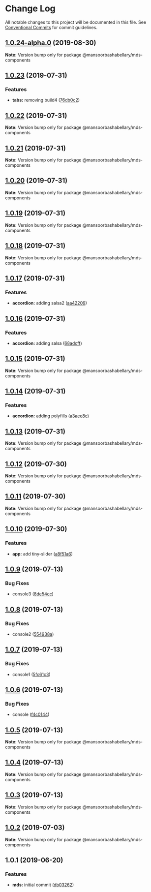 # Change Log

All notable changes to this project will be documented in this file.
See [Conventional Commits](https://conventionalcommits.org) for commit guidelines.

## [1.0.24-alpha.0](https://github.com/MansoorBashaBellary/lerna-design-system/compare/@mansoorbashabellary/mds-components@1.0.23...@mansoorbashabellary/mds-components@1.0.24-alpha.0) (2019-08-30)

**Note:** Version bump only for package @mansoorbashabellary/mds-components





## [1.0.23](https://github.com/MansoorBashaBellary/lerna-design-system/compare/@mansoorbashabellary/mds-components@1.0.22...@mansoorbashabellary/mds-components@1.0.23) (2019-07-31)


### Features

* **tabs:** removing build4 ([76db0c2](https://github.com/MansoorBashaBellary/lerna-design-system/commit/76db0c2))





## [1.0.22](https://github.com/MansoorBashaBellary/lerna-design-system/compare/@mansoorbashabellary/mds-components@1.0.21...@mansoorbashabellary/mds-components@1.0.22) (2019-07-31)

**Note:** Version bump only for package @mansoorbashabellary/mds-components





## [1.0.21](https://github.com/MansoorBashaBellary/lerna-design-system/compare/@mansoorbashabellary/mds-components@1.0.20...@mansoorbashabellary/mds-components@1.0.21) (2019-07-31)

**Note:** Version bump only for package @mansoorbashabellary/mds-components





## [1.0.20](https://github.com/MansoorBashaBellary/lerna-design-system/compare/@mansoorbashabellary/mds-components@1.0.19...@mansoorbashabellary/mds-components@1.0.20) (2019-07-31)

**Note:** Version bump only for package @mansoorbashabellary/mds-components





## [1.0.19](https://github.com/MansoorBashaBellary/lerna-design-system/compare/@mansoorbashabellary/mds-components@1.0.18...@mansoorbashabellary/mds-components@1.0.19) (2019-07-31)

**Note:** Version bump only for package @mansoorbashabellary/mds-components





## [1.0.18](https://github.com/MansoorBashaBellary/lerna-design-system/compare/@mansoorbashabellary/mds-components@1.0.17...@mansoorbashabellary/mds-components@1.0.18) (2019-07-31)

**Note:** Version bump only for package @mansoorbashabellary/mds-components





## [1.0.17](https://github.com/MansoorBashaBellary/lerna-design-system/compare/@mansoorbashabellary/mds-components@1.0.16...@mansoorbashabellary/mds-components@1.0.17) (2019-07-31)


### Features

* **accordion:** adding salsa2 ([aa42209](https://github.com/MansoorBashaBellary/lerna-design-system/commit/aa42209))





## [1.0.16](https://github.com/MansoorBashaBellary/lerna-design-system/compare/@mansoorbashabellary/mds-components@1.0.15...@mansoorbashabellary/mds-components@1.0.16) (2019-07-31)


### Features

* **accordion:** adding salsa ([68adcff](https://github.com/MansoorBashaBellary/lerna-design-system/commit/68adcff))





## [1.0.15](https://github.com/MansoorBashaBellary/lerna-design-system/compare/@mansoorbashabellary/mds-components@1.0.14...@mansoorbashabellary/mds-components@1.0.15) (2019-07-31)

**Note:** Version bump only for package @mansoorbashabellary/mds-components





## [1.0.14](https://github.com/MansoorBashaBellary/lerna-design-system/compare/@mansoorbashabellary/mds-components@1.0.13...@mansoorbashabellary/mds-components@1.0.14) (2019-07-31)


### Features

* **accordion:** adding polyfills ([a3aee8c](https://github.com/MansoorBashaBellary/lerna-design-system/commit/a3aee8c))





## [1.0.13](https://github.com/MansoorBashaBellary/lerna-design-system/compare/@mansoorbashabellary/mds-components@1.0.12...@mansoorbashabellary/mds-components@1.0.13) (2019-07-31)

**Note:** Version bump only for package @mansoorbashabellary/mds-components





## [1.0.12](https://github.com/MansoorBashaBellary/lerna-design-system/compare/@mansoorbashabellary/mds-components@1.0.11...@mansoorbashabellary/mds-components@1.0.12) (2019-07-30)

**Note:** Version bump only for package @mansoorbashabellary/mds-components





## [1.0.11](https://github.com/MansoorBashaBellary/lerna-design-system/compare/@mansoorbashabellary/mds-components@1.0.10...@mansoorbashabellary/mds-components@1.0.11) (2019-07-30)

**Note:** Version bump only for package @mansoorbashabellary/mds-components





## [1.0.10](https://github.com/MansoorBashaBellary/lerna-design-system/compare/@mansoorbashabellary/mds-components@1.0.9...@mansoorbashabellary/mds-components@1.0.10) (2019-07-30)


### Features

* **app:** add tiny-slider ([a8f51a6](https://github.com/MansoorBashaBellary/lerna-design-system/commit/a8f51a6))





## [1.0.9](https://github.com/MansoorBashaBellary/lerna-design-system/compare/@mansoorbashabellary/mds-components@1.0.8...@mansoorbashabellary/mds-components@1.0.9) (2019-07-13)


### Bug Fixes

* console3 ([8de54cc](https://github.com/MansoorBashaBellary/lerna-design-system/commit/8de54cc))





## [1.0.8](https://github.com/MansoorBashaBellary/lerna-design-system/compare/@mansoorbashabellary/mds-components@1.0.7...@mansoorbashabellary/mds-components@1.0.8) (2019-07-13)


### Bug Fixes

* console2 ([554938a](https://github.com/MansoorBashaBellary/lerna-design-system/commit/554938a))





## [1.0.7](https://github.com/MansoorBashaBellary/lerna-design-system/compare/@mansoorbashabellary/mds-components@1.0.6...@mansoorbashabellary/mds-components@1.0.7) (2019-07-13)


### Bug Fixes

* console1 ([5fc61c3](https://github.com/MansoorBashaBellary/lerna-design-system/commit/5fc61c3))





## [1.0.6](https://github.com/MansoorBashaBellary/lerna-design-system/compare/@mansoorbashabellary/mds-components@1.0.3...@mansoorbashabellary/mds-components@1.0.6) (2019-07-13)


### Bug Fixes

* console ([f4c0144](https://github.com/MansoorBashaBellary/lerna-design-system/commit/f4c0144))





## [1.0.5](https://github.com/MansoorBashaBellary/lerna-design-system/compare/@mansoorbashabellary/mds-components@1.0.3...@mansoorbashabellary/mds-components@1.0.5) (2019-07-13)

**Note:** Version bump only for package @mansoorbashabellary/mds-components





## [1.0.4](https://github.com/MansoorBashaBellary/lerna-design-system/compare/@mansoorbashabellary/mds-components@1.0.3...@mansoorbashabellary/mds-components@1.0.4) (2019-07-13)

**Note:** Version bump only for package @mansoorbashabellary/mds-components





## [1.0.3](https://github.com/MansoorBashaBellary/lerna-design-system/compare/@mansoorbashabellary/mds-components@1.0.2...@mansoorbashabellary/mds-components@1.0.3) (2019-07-13)

**Note:** Version bump only for package @mansoorbashabellary/mds-components





## [1.0.2](https://github.com/MansoorBashaBellary/lerna-design-system/compare/@mansoorbashabellary/mds-components@1.0.1...@mansoorbashabellary/mds-components@1.0.2) (2019-07-03)

**Note:** Version bump only for package @mansoorbashabellary/mds-components





## 1.0.1 (2019-06-20)


### Features

* **mds:** initial commit ([db03262](https://github.com/MansoorBashaBellary/lerna-design-system/commit/db03262))
